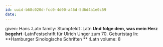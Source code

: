 ```yaml
---
id: uuid-b68c020d-fcc0-4d00-a46d-5d6d4a1e0c59
date: 
---
```


given: Hans :Latn
family: Stumpfeldt :Latn
**Und folge dem, was mein Herz begehrt** :LatnFestschrift für Ulrich Unger zum 70. Geburtstag
In: 
**Hamburger Sinologische Schriften ** :Latn
volume: 8